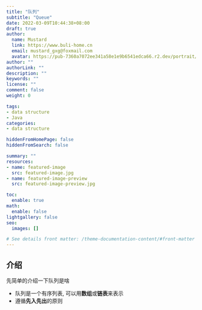 ```yaml
---
title: "队列"
subtitle: "Queue"
date: 2022-03-09T10:44:38+08:00
draft: true
author:
  name: Mustard	
  link: https://www.buli-home.cn
  email: mustard_gxg@foxmail.com
  avatar: https://pub-7360a7072ee341a58e1e9b6541edca66.r2.dev/portrait/mustard.png
author: ""
authorLink: ""
description: ""
keywords: ""
license: ""
comment: false
weight: 0

tags:
- data structure
- Java
categories:
- data structure

hiddenFromHomePage: false
hiddenFromSearch: false

summary: ""
resources:
- name: featured-image
  src: featured-image.jpg
- name: featured-image-preview
  src: featured-image-preview.jpg

toc:
  enable: true
math:
  enable: false
lightgallery: false
seo:
  images: []

# See details front matter: /theme-documentation-content/#front-matter
---
```


<!--more-->



## 介绍

先简单的介绍一下队列是啥

* 队列是一个有序列表, 可以用**数组**或**链表**来表示
* 遵循**先入先出**的原则
